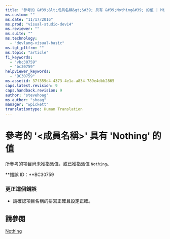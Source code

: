 ```yaml
---
title: "參考的 &#39;&lt;成員名稱&gt;&#39; 具有 &#39;Nothing&#39; 的值 | Microsoft Docs"
ms.custom: ""
ms.date: "11/17/2016"
ms.prod: "visual-studio-dev14"
ms.reviewer: ""
ms.suite: ""
ms.technology: 
  - "devlang-visual-basic"
ms.tgt_pltfrm: ""
ms.topic: "article"
f1_keywords: 
  - "vbc30759"
  - "bc30759"
helpviewer_keywords: 
  - "BC30759"
ms.assetid: 37f359d4-4373-4e1a-a834-789e4dbb2865
caps.latest.revision: 9
caps.handback.revision: 9
author: "stevehoag"
ms.author: "shoag"
manager: "wpickett"
translationtype: Human Translation
---
```

# 參考的 &#39;&lt;成員名稱&gt;&#39; 具有 &#39;Nothing&#39; 的值
所參考的項目尚未獲指派值，或已獲指派值 `Nothing`。  
  
 **錯誤 ID︰**BC30759  
  
### 更正這個錯誤  
  
-   請確認項目名稱的拼寫正確且設定正確。  
  
## 請參閱  
 [Nothing](../../visual-basic/language-reference/nothing.md)